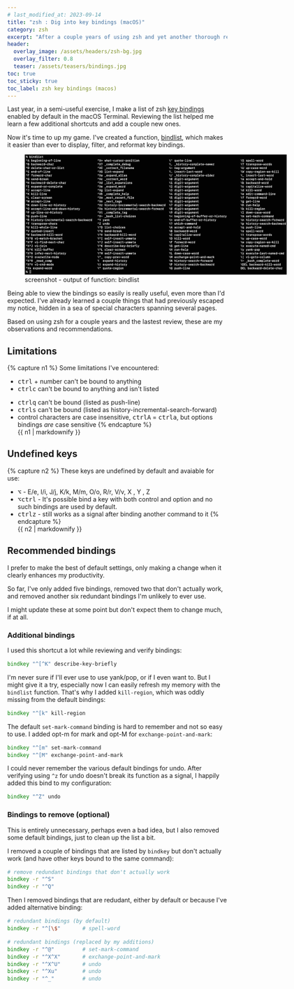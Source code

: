 ```yaml
---
# last_modified_at: 2023-09-14
title: "zsh : Dig into key bindings (macOS)"
category: zsh
excerpt: "After a couple years of using zsh and yet another thorough review of key bindings, some observations and recommendations."
header:
  overlay_image: /assets/headers/zsh-bg.jpg
  overlay_filter: 0.8
  teaser: /assets/teasers/bindings.jpg
toc: true
toc_sticky: true
toc_label: zsh key bindings (macos)
---
```


Last year, in a semi-useful exercise, I make a list of zsh [key bindings](/macos/zsh-keys/) enabled by default in the macOS Terminal.
Reviewing the list helped me learn a few additional shortcuts and add a couple new ones.

Now it's time to up my game. I've created a function, [bindlist](/zsh/bindlist/), which makes it easier than ever to display, filter, and reformat key bindings.

<figure style="width: 600px" class="align-center">
  <a href="/assets/ss/bindlist.jpg" title="screenshot - output of function: bindlist" alt="screenshot - output of function: bindlist">
  <img src="/assets/ss/bindlist.jpg" alt="screenshot -  output of function: bindlist"></a>
  <figcaption>screenshot -  output of function: bindlist</figcaption>
</figure>

Being able to view the bindings so easily is really useful, even more than I'd expected. I've already learned a couple things that had previously escaped my notice, hidden in a sea of special characters spanning several pages.

Based on using zsh for a couple years and the lastest review, these are my observations and recommendations.

## Limitations

{% capture n1 %}
Some limitations I've encountered:
- <kbd>ctrl</kbd> + number can't be bound to anything
- <kbd>ctrl</kbd><kbd>c</kbd> can't be bound to anything and isn't listed
<!-- - <kbd>ctrl</kbd><kbd>d</kbd> is a signal and (bound to) delete-char-or-list -->
<!-- - <kbd>ctrl</kbd><kbd>l</kbd> listed and works as clear screen -->
- <kbd>ctrl</kbd><kbd>q</kbd> can't be bound (listed as push-line)
- <kbd>ctrl</kbd><kbd>s</kbd> can't be bound (listed as history-incremental-search-forward)
- control characters are case insensitive, <kbd>ctrl</kbd><kbd>A</kbd> = <kbd>ctrl</kbd><kbd>a</kbd>, but options bindings *are* case sensitive
{% endcapture %}<div class="notice--info">{{ n1 | markdownify }}</div>

## Undefined keys

{% capture n2 %}
These keys are undefined by default and avaiable for use:

  - <kbd>⌥</kbd> - E/e, I/i, J/j, K/k, M/m, O/o, R/r, V/v, X , Y , Z
  - <kbd>⌥</kbd><kbd>ctrl</kbd> - It's possible bind a key with both control and option and no such bindings are used by default.
  - <kbd>ctrl</kbd><kbd>z</kbd> - still works as a signal after binding another command to it
{% endcapture %}<div class="notice--info">{{ n2 | markdownify }}</div>


## Recommended bindings

I prefer to make the best of default settings, only making a change when it clearly enhances my productivity.

So far, I've only added five bindings, removed two that don't actually work, and removed another six redundant bindings I'm unlikely to ever use.

I might update these at some point but don't expect them to change much, if at all.

### Additional bindings

I used this shortcut a lot while reviewing and verify bindings:

```zsh
bindkey "^[^K" describe-key-briefly
```

I'm never sure if I'll ever use to use yank/pop, or if I even want to. But I might give it a try, especially now I can easily refresh my memory with the `bindlist` function. That's why I added `kill-region`, which was oddly missing from the default bindings:

```zsh
bindkey "^[k" kill-region
```

The default `set-mark-command` binding is hard to remember and not so easy to use. I added opt-m for mark and opt-M for `exchange-point-and-mark`:

```zsh
bindkey "^[m" set-mark-command
bindkey "^[M" exchange-point-and-mark
```

I could never remember the various default bindings for undo.
After verifying using `^z` for undo doesn't break its function as a signal, I happily added this bind to my configuration:

```zsh
bindkey "^Z" undo
```

### Bindings to remove (optional)

This is entirely unnecessary, perhaps even a bad idea, but I also removed some default bindings, just to clean up the list a bit.

I removed a couple of bindings that are listed by `bindkey` but don't actually work (and have other keys bound to the same command):

```zsh
# remove redundant bindings that don't actually work
bindkey -r "^S"
bindkey -r "^Q"
```

Then I removed bindings that are redudant, either by default or because I've added alternative binding:

```zsh
# redundant bindings (by default)
bindkey -r "^[\$"       # spell-word
```

```zsh
# redundant bindings (replaced by my additions)
bindkey -r "^@"         # set-mark-command
bindkey -r "^X^X"       # exchange-point-and-mark
bindkey -r "^X^U"       # undo
bindkey -r "^Xu"        # undo
bindkey -r "^_"         # undo
```
